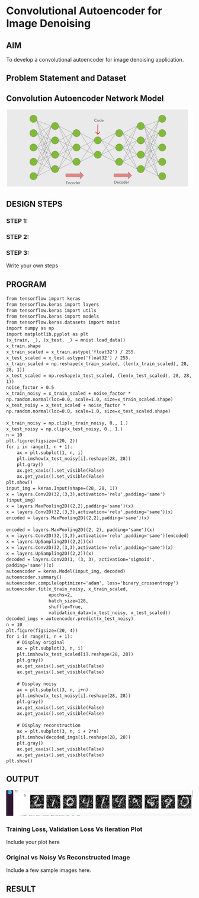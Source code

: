 # Convolutional Autoencoder for Image Denoising

## AIM

To develop a convolutional autoencoder for image denoising application.

## Problem Statement and Dataset

## Convolution Autoencoder Network Model

![image](https://github.com/prathima2002/convolutional-denoising-autoencoder/blob/933f870d12df52225c65c38196e354610c48e730/WhatsApp%20Image%202022-11-08%20at%2018.49.21.jpeg)

## DESIGN STEPS

### STEP 1:

### STEP 2:

### STEP 3:

Write your own steps

## PROGRAM
```
from tensorflow import keras
from tensorflow.keras import layers
from tensorflow.keras import utils
from tensorflow.keras import models
from tensorflow.keras.datasets import mnist
import numpy as np
import matplotlib.pyplot as plt
(x_train, _), (x_test, _) = mnist.load_data()
x_train.shape
x_train_scaled = x_train.astype('float32') / 255.
x_test_scaled = x_test.astype('float32') / 255.
x_train_scaled = np.reshape(x_train_scaled, (len(x_train_scaled), 28, 28, 1))
x_test_scaled = np.reshape(x_test_scaled, (len(x_test_scaled), 28, 28, 1))
noise_factor = 0.5
x_train_noisy = x_train_scaled + noise_factor * np.random.normal(loc=0.0, scale=1.0, size=x_train_scaled.shape) 
x_test_noisy = x_test_scaled + noise_factor * np.random.normal(loc=0.0, scale=1.0, size=x_test_scaled.shape) 

x_train_noisy = np.clip(x_train_noisy, 0., 1.)
x_test_noisy = np.clip(x_test_noisy, 0., 1.)
n = 10
plt.figure(figsize=(20, 2))
for i in range(1, n + 1):
    ax = plt.subplot(1, n, i)
    plt.imshow(x_test_noisy[i].reshape(28, 28))
    plt.gray()
    ax.get_xaxis().set_visible(False)
    ax.get_yaxis().set_visible(False)
plt.show()
input_img = keras.Input(shape=(28, 28, 1))
x = layers.Conv2D(32,(3,3),activation='relu',padding='same')(input_img)
x = layers.MaxPooling2D((2,2),padding='same')(x)
x = layers.Conv2D(32,(3,3),activation='relu',padding='same')(x)
encoded = layers.MaxPooling2D((2,2),padding='same')(x)

encoded = layers.MaxPooling2D((2, 2), padding='same')(x)
x = layers.Conv2D(32,(3,3),activation='relu',padding='same')(encoded)
x = layers.UpSampling2D((2,2))(x)
x = layers.Conv2D(32,(3,3),activation='relu',padding='same')(x)
x = layers.UpSampling2D((2,2))(x)
decoded = layers.Conv2D(1, (3, 3), activation='sigmoid', padding='same')(x)
autoencoder = keras.Model(input_img, decoded)
autoencoder.summary()
autoencoder.compile(optimizer='adam', loss='binary_crossentropy')
autoencoder.fit(x_train_noisy, x_train_scaled,
                epochs=2,
                batch_size=128,
                shuffle=True,
                validation_data=(x_test_noisy, x_test_scaled))
decoded_imgs = autoencoder.predict(x_test_noisy)
n = 10
plt.figure(figsize=(20, 4))
for i in range(1, n + 1):
    # Display original
    ax = plt.subplot(3, n, i)
    plt.imshow(x_test_scaled[i].reshape(28, 28))
    plt.gray()
    ax.get_xaxis().set_visible(False)
    ax.get_yaxis().set_visible(False)

    # Display noisy
    ax = plt.subplot(3, n, i+n)
    plt.imshow(x_test_noisy[i].reshape(28, 28))
    plt.gray()
    ax.get_xaxis().set_visible(False)
    ax.get_yaxis().set_visible(False)    

    # Display reconstruction
    ax = plt.subplot(3, n, i + 2*n)
    plt.imshow(decoded_imgs[i].reshape(28, 28))
    plt.gray()
    ax.get_xaxis().set_visible(False)
    ax.get_yaxis().set_visible(False)
plt.show()
```
## OUTPUT
![image](https://github.com/prathima2002/convolutional-denoising-autoencoder/blob/50126f6d811526c12ec8012f80ef864a26565562/WhatsApp%20Image%202022-11-08%20at%2018.41.19.jpeg)
### Training Loss, Validation Loss Vs Iteration Plot

Include your plot here

### Original vs Noisy Vs Reconstructed Image

Include a few sample images here.



## RESULT
